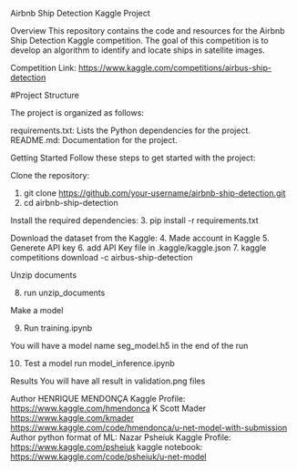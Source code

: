 Airbnb Ship Detection Kaggle Project

Overview
This repository contains the code and resources for the Airbnb Ship Detection Kaggle competition.
The goal of this competition is to develop an algorithm to identify and locate ships in satellite images.


Competition Link: https://www.kaggle.com/competitions/airbus-ship-detection

#Project Structure

The project is organized as follows:

requirements.txt: Lists the Python dependencies for the project.
README.md: Documentation for the project.

Getting Started
Follow these steps to get started with the project:

Clone the repository:
1. git clone https://github.com/your-username/airbnb-ship-detection.git
2. cd airbnb-ship-detection

Install the required dependencies:
3. pip install -r requirements.txt

Download the dataset from the Kaggle:
4. Made account in Kaggle
5. Generete API key
6. add API Key file in .kaggle/kaggle.json
7. kaggle competitions download -c airbus-ship-detection

Unzip documents

8. run unzip_documents

Make a model

9. Run training.ipynb

You will have a model name seg_model.h5 in the end of the run

10. Test a model run model_inference.ipynb

Results
You will have all result in validation.png files

Author
HENRIQUE MENDONÇA
Kaggle Profile: https://www.kaggle.com/hmendonca
K Scott Mader
https://www.kaggle.com/kmader
https://www.kaggle.com/code/hmendonca/u-net-model-with-submission
Author python format of ML:
Nazar Psheiuk
Kaggle Profile: https://www.kaggle.com/psheiuk
kaggle notebook: https://www.kaggle.com/code/psheiuk/u-net-model